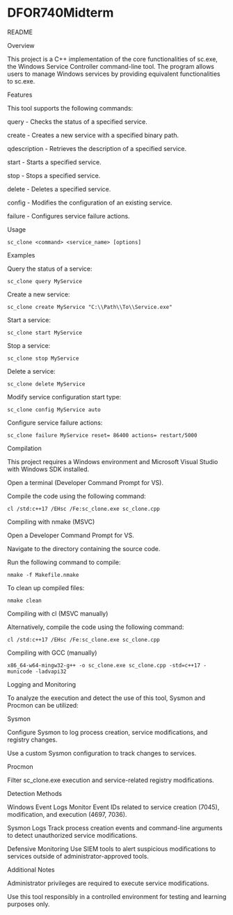 # DFOR740Midterm

README

Overview

This project is a C++ implementation of the core functionalities of sc.exe, the Windows Service Controller command-line tool. The program allows users to manage Windows services by providing equivalent functionalities to sc.exe.

Features

This tool supports the following commands:

query - Checks the status of a specified service.

create - Creates a new service with a specified binary path.

qdescription - Retrieves the description of a specified service.

start - Starts a specified service.

stop - Stops a specified service.

delete - Deletes a specified service.

config - Modifies the configuration of an existing service.

failure - Configures service failure actions.


Usage

    sc_clone <command> <service_name> [options]


Examples

Query the status of a service:

    sc_clone query MyService

Create a new service:

    sc_clone create MyService "C:\\Path\\To\\Service.exe"

Start a service:

    sc_clone start MyService

Stop a service:

    sc_clone stop MyService

Delete a service:

    sc_clone delete MyService

Modify service configuration start type:

    sc_clone config MyService auto

Configure service failure actions:

    sc_clone failure MyService reset= 86400 actions= restart/5000
    

Compilation

This project requires a Windows environment and Microsoft Visual Studio with Windows SDK installed.

Open a terminal (Developer Command Prompt for VS).

Compile the code using the following command:

    cl /std:c++17 /EHsc /Fe:sc_clone.exe sc_clone.cpp

Compiling with nmake (MSVC)

Open a Developer Command Prompt for VS.

Navigate to the directory containing the source code.

Run the following command to compile:

    nmake -f Makefile.nmake

To clean up compiled files:

    nmake clean
    

Compiling with cl (MSVC manually)

Alternatively, compile the code using the following command:

    cl /std:c++17 /EHsc /Fe:sc_clone.exe sc_clone.cpp

Compiling with GCC (manually)
        
    x86_64-w64-mingw32-g++ -o sc_clone.exe sc_clone.cpp -std=c++17 -municode -ladvapi32


Logging and Monitoring

To analyze the execution and detect the use of this tool, Sysmon and Procmon can be utilized:


Sysmon

Configure Sysmon to log process creation, service modifications, and registry changes.

Use a custom Sysmon configuration to track changes to services.


Procmon

Filter sc_clone.exe execution and service-related registry modifications.

    

Detection Methods

  Windows Event Logs
    Monitor Event IDs related to service creation (7045), modification, and execution (4697, 7036).

  Sysmon Logs
    Track process creation events and command-line arguments to detect unauthorized service modifications.

  Defensive Monitoring
    Use SIEM tools to alert suspicious modifications to services outside of administrator-approved tools.
    

Additional Notes

Administrator privileges are required to execute service modifications.

Use this tool responsibly in a controlled environment for testing and learning purposes only.
